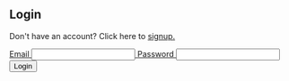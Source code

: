 <head>
	<script src="https://ajax.googleapis.com/ajax/libs/jquery/3.6.1/jquery.min.js"></script>
</head>

## Login

Don't have an account? Click here to <a href="https://hetvit27.github.io/team9trimester2/signup">signup.

<form>
    <div class="login-input">
        <label>Email <input type="email" name="email" id="email" /></label>
        <label>Password <input type="password" name="password" id="password" required> </label>     
    </div>

  <div class="button">
    <input type="submit" name="Login" value="Login" onclick="login_user()">
  </div>
</form>

<script>
	// send login request for JWT token

	const login_url = 'https://hetvitrivedi.tk/authenticate';

	function login_user() {
        // Set body to include login data
        const body = {
            email: document.getElementById("email").value,
            password: document.getElementById("password").value,
        };

        console.log(body);

        // Set Headers to support cross origin
        const requestOptions = {
            method: 'POST',
            mode: 'cors', // no-cors, *cors, same-origin
            cache: 'no-cache', // *default, no-cache, reload, force-cache, only-if-cached
            credentials: 'include', // include, *same-origin, omit
            body: JSON.stringify(body),
            headers: {
                "content-type": "application/json",
            },
        };

        // Fetch JWT
        fetch(login_url, requestOptions)
        .then(response => {

            console.log(response);
            // trap error response from Web API
            if (!response.ok) {
                const errorMsg = 'Login error: ' + response.status;
                console.log(errorMsg);
                return;
            }
            // Success!!!
            console.log('Login successful!');
            // Redirect to Database location
            // window.location.href = "/APCSA/data/database";
        })
        .catch(error => {
            console.log('Error: ', error);
        });
    }
</script>
